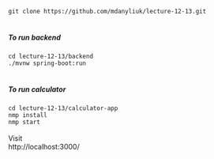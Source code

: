 `git clone https://github.com/mdanyliuk/lecture-12-13.git` <br>
<br>
##### To run backend
`cd lecture-12-13/backend`<br>
`./mvnw spring-boot:run`<br>
<br>
##### To run calculator
`cd lecture-12-13/calculator-app`<br>
`nmp install`<br>
`nmp start`<br>
<br>
Visit<br>
http://localhost:3000/



